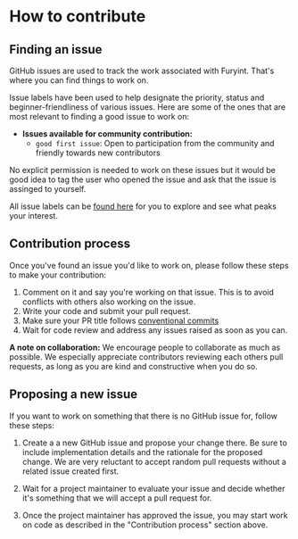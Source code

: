 # How to contribute

## Finding an issue

GitHub issues are used to track the work associated with Furyint.
That's where you can find things to work on.

Issue labels have been used to help designate the priority,
status and beginner-friendliness of various issues.
Here are some of the ones that are most relevant to finding a
good issue to work on:

- **Issues available for community contribution:**
  - `good first issue`: Open to participation from the community and friendly
  towards new contributors

No explicit permission is needed to work on these issues but it would be good idea
to tag the user who opened the issue and ask that the issue is assinged to yourself.

All issue labels can be [found here](https://github.com/gridfoundation/furyint/labels)
for you to explore and see what peaks your interest.

## Contribution process

Once you've found an issue you'd like to work on, please follow
these steps to make your contribution:

1. Comment on it and say you're working on that issue.
   This is to avoid conflicts with others also working on the issue.
1. Write your code and submit your pull request.
1. Make sure your PR title follows [conventional commits](https://www.conventionalcommits.org)
1. Wait for code review and address any issues raised as soon as you can.

**A note on collaboration:** We encourage people to collaborate as much as possible.
We especially appreciate contributors reviewing each others pull requests,
as long as you are kind and constructive when you do so.

## Proposing a new issue

If you want to work on something that there is no GitHub issue for,
follow these steps:

1. Create a a new GitHub issue and propose your change there.
   Be sure to include implementation details and the rationale for the proposed change.
   We are very reluctant to accept random pull requests without
   a related issue created first.

1. Wait for a project maintainer to evaluate your issue and decide
   whether it's something that we will accept a pull request for.
1. Once the project maintainer has approved the issue, you may
   start work on code as described in the "Contribution process" section above.
